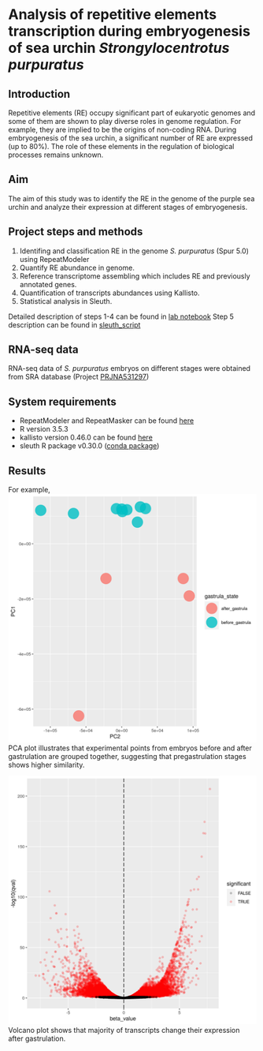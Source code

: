 # Analysis of repetitive elements transcription during embryogenesis of sea urchin *Strongylocentrotus purpuratus*

## Introduction
Repetitive elements (RE) occupy significant part of eukaryotic genomes and some of them are shown to play diverse roles in genome regulation. For example, they are implied to be the origins of non-coding RNA. During embryogenesis of the sea urchin, a significant number of RE are expressed (up to 80%). The role of these elements in the regulation of biological processes remains unknown.

## Aim
The aim of this study was to identify the RE in the genome of the purple sea urchin and analyze their expression at different stages of embryogenesis.

## Project steps and methods
1. Identifing and classification RE in the genome *S. purpuratus* (Spur 5.0) using RepeatModeler
2. Quantify RE abundance in genome.
3. Reference transcriptome assembling which includes RE and previously annotated genes.
4. Quantification of transcripts abundances using Kallisto.
5. Statistical analysis in Sleuth.

Detailed description of steps 1-4 can be found in [lab notebook](https://github.com/larisaok/Repeats_in_sea_urchin_genome/blob/master/lab_notebook.md)
Step 5 description can be found in [sleuth_script](https://github.com/larisaok/Repeats_in_sea_urchin_genome/blob/master/sleuth_script.R)

## RNA-seq data

RNA-seq data of *S. purpuratus* embryos on different stages were obtained from SRA database (Project [PRJNA531297](https://trace.ncbi.nlm.nih.gov/Traces/study/?acc=SRP191285&o=acc_s%3Aa))

## System requirements
* RepeatModeler and RepeatMasker can be found [here](http://www.repeatmasker.org/RepeatModeler/)
* R version 3.5.3
* kallisto version 0.46.0 can be found [here](https://pachterlab.github.io/kallisto/starting)
* sleuth R package v0.30.0 ([conda package](https://anaconda.org/bioconda/r-sleuth))

## Results

For example,
![PCA](https://github.com/larisaok/Repeats_in_sea_urchin_genome/blob/master/pca.png) 
PCA plot illustrates that experimental points from embryos before and after gastrulation are grouped together, suggesting that pregastrulation stages shows higher similarity.

![Volcano plot](https://github.com/larisaok/Repeats_in_sea_urchin_genome/blob/master/volcano_plot.png) 
Volcano plot shows that majority of transcripts change their expression after gastrulation.

